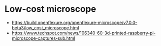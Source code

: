 # Low-cost microscope

* https://build.openflexure.org/openflexure-microscope/v7.0.0-beta3/low_cost_microscope.html
* https://www.techspot.com/news/106340-60-3d-printed-raspberry-pi-microscope-captures-sub.html




